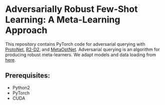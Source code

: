 # Adversarially Robust Few-Shot Learning:  A Meta-Learning Approach

This repository contains PyTorch code for adversarial querying with [ProtoNet](https://arxiv.org/abs/1703.05175), [R2-D2](https://arxiv.org/abs/1805.08136), and [MetaOptNet](https://arxiv.org/pdf/1904.03758.pdf).  Adversarial querying is an algorithm for producing robust meta-learners. We adapt models and data loading from [here](https://github.com/kjunelee/MetaOptNet).

## Prerequisites:
* Python2
* PyTorch
* CUDA
